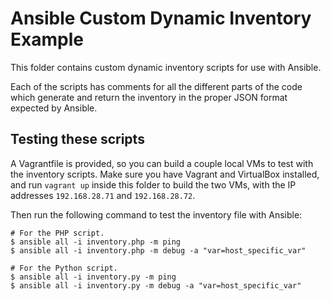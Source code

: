 # Ansible Custom Dynamic Inventory Example

This folder contains custom dynamic inventory scripts for use with Ansible.

Each of the scripts has comments for all the different parts of the code which generate and return the inventory in the proper JSON format expected by Ansible.

## Testing these scripts

A Vagrantfile is provided, so you can build a couple local VMs to test with the inventory scripts. Make sure you have Vagrant and VirtualBox installed, and run `vagrant up` inside this folder to build the two VMs, with the IP addresses `192.168.28.71` and `192.168.28.72`.

Then run the following command to test the inventory file with Ansible:

    # For the PHP script.
    $ ansible all -i inventory.php -m ping
    $ ansible all -i inventory.php -m debug -a "var=host_specific_var"
    
    # For the Python script.
    $ ansible all -i inventory.py -m ping
    $ ansible all -i inventory.py -m debug -a "var=host_specific_var"
